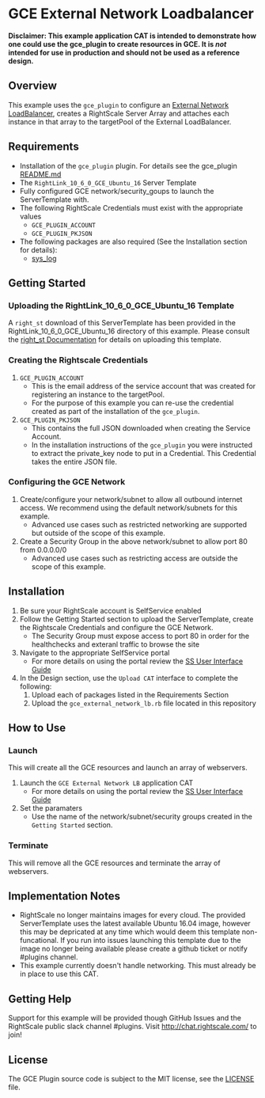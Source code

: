 
# GCE External Network Loadbalancer

**Disclaimer: This example application CAT is intended to demonstrate how one could use the gce_plugin to create resources in GCE. It is *not* intended for use in production and should not be used as a reference design.**

## Overview

This example uses the `gce_plugin` to configure an [External Network LoadBalancer](https://cloud.google.com/compute/docs/load-balancing/network/example), creates a RightScale Server Array and attaches each instance in that array to the targetPool of the External LoadBalancer.

## Requirements

- Installation of the `gce_plugin` plugin. For details see the gce_plugin [README.md](../../README.md)
- The `RightLink_10_6_0_GCE_Ubuntu_16` Server Template
- Fully configured GCE network/security_goups to launch the ServerTemplate with.
- The following RightScale Credentials must exist with the appropriate values
  - `GCE_PLUGIN_ACCOUNT`
  - `GCE_PLUGIN_PKJSON`
- The following packages are also required (See the Installation section for details):
  - [sys_log](../../../../libraries/sys_log.rb)

## Getting Started

### Uploading the RightLink_10_6_0_GCE_Ubuntu_16 Template

A `right_st` download of this ServerTemplate has been provided in the RightLink_10_6_0_GCE_Ubuntu_16 directory of this example. Please consult the [right_st Documentation](https://github.com/rightscale/right_st) for details on uploading this template.

### Creating the Rightscale Credentials

1. `GCE_PLUGIN_ACCOUNT`
   - This is the email address of the service account that was created for registering an instance to the targetPool.
   - For the purpose of this example you can re-use the credential created as part of the installation of the `gce_plugin`.
1. `GCE_PLUGIN_PKJSON`
   - This contains the full JSON downloaded when creating the Service Account.
   - In the installation instructions of the `gce_plugin` you were instructed to extract the private_key node to put in a Credential. This Credential takes the entire JSON file.

### Configuring the GCE Network

1. Create/configure your network/subnet to allow all outbound internet access. We recommend using the default network/subnets for this example.
   - Advanced use cases such as restricted networking are supported but outside of the scope of this example.
1. Create a Security Group in the above network/subnet to allow port 80 from 0.0.0.0/0
   - Advanced use cases such as restricting access are outside the scope of this example.

## Installation

1. Be sure your RightScale account is SelfService enabled
1. Follow the Getting Started section to upload the ServerTemplate, create the Rightscale Credentials and configure the GCE Network.
   - The Security Group must expose access to port 80 in order for the healthchecks and exteranl traffic to browse the site
1. Navigate to the appropriate SelfService portal
   - For more details on using the portal review the [SS User Interface Guide](http://docs.rightscale.com/ss/guides/ss_user_interface_guide.html)
1. In the Design section, use the `Upload CAT` interface to complete the following:
   1. Upload each of packages listed in the Requirements Section
   1. Upload the `gce_external_network_lb.rb` file located in this repository
 
## How to Use

### Launch

This will create all the GCE resources and launch an array of webservers.

1. Launch the `GCE External Network LB` application CAT
   - For more details on using the portal review the [SS User Interface Guide](http://docs.rightscale.com/ss/guides/ss_user_interface_guide.html)
1. Set the paramaters
   - Use the name of the network/subnet/security groups created in the `Getting Started` section.

### Terminate

This will remove all the GCE resources and terminate the array of webservers.

## Implementation Notes

- RightScale no longer maintains images for every cloud. The provided ServerTemplate uses the latest available Ubuntu 16.04 image, however this may be depricated at any time which would deem this template non-funcational. If you run into issues launching this template due to the image no longer being available please create a github ticket or notify #plugins channel.
- This example currently doesn't handle networking. This must already be in place to use this CAT.
	
## Getting Help

Support for this example will be provided though GitHub Issues and the RightScale public slack channel #plugins.
Visit <http://chat.rightscale.com/> to join!

## License

The GCE Plugin source code is subject to the MIT license, see the [LICENSE](../../../LICENSE) file.
